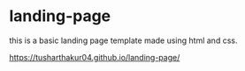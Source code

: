 # landing-page
this is a basic landing page template made using html and css.

https://tusharthakur04.github.io/landing-page/
